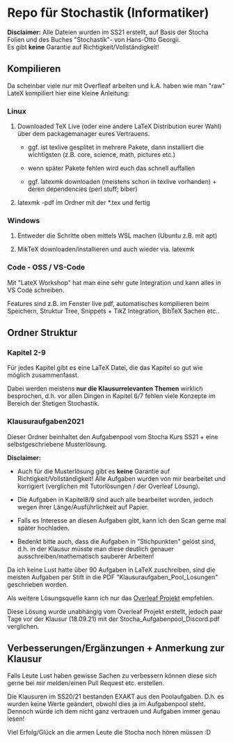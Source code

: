 # Repo für Stochastik (Informatiker)
__Disclaimer:__  Alle Dateien wurden im SS21 erstellt, auf Basis der Stocha Folien und des Buches "Stochastik"- von Hans-Otto Georgii.     
Es gibt __keine__ Garantie auf Richtigkeit/Vollständigkeit!  

## Kompilieren
Da scheinbar viele nur mit Overfleaf arbeiten und k.A. haben wie man "raw" LateX kompiliert hier eine kleine Anleitung:

### Linux
1. Downloaded TeX Live (oder eine andere LaTeX Distribution eurer Wahl) über dem packagemanager eures Vertrauens.
    - ggf. ist texlive gesplitet in mehrere Pakete, dann installiert die wichtigsten (z.B. core, science, math, pictures etc.)

    - wenn später Pakete fehlen wird euch das schnell auffallen

    - ggf. latexmk downloaden (meistens schon in texlive vorhanden) + deren dependencies (perl stuff; biber)

2. latexmk -pdf im Ordner mit der *.tex und fertig

### Windows 
1. Entweder die Schritte oben mittels WSL machen (Ubuntu z.B. mit apt)

2. MikTeX downloaden/installieren und auch wieder via. latexmk


### Code - OSS / VS-Code
Mit "LateX Workshop" hat man eine sehr gute Integration und kann alles in VS Code schreiben. 

Features sind z.B. im Fenster live pdf, automatisches kompilieren beim Speichern, Struktur Tree, Snippets + TikZ Integration, BibTeX Sachen etc..

## Ordner Struktur 
### Kapitel 2-9
Für jedes Kapitel gibt es eine LaTeX Datei, die das Kapitel so gut wie möglich zusammenfasst. 

Dabei werden meistens __nur die Klausurrelevanten Themen__ wirklich besprochen, d.h. vor allen Dingen in Kapitel 6/7 fehlen viele Konzepte im Bereich der Stetigen Stochastik. 

### Klausuraufgaben2021
Dieser Ordner beinhaltet den Aufgabenpool vom Stocha Kurs SS21 + eine selbstgeschriebene Musterlösung. 

__Disclaimer:__ 
- Auch für die Musterlösung gibt es __keine__ Garantie auf Richtigkeit/Vollständigkeit! 
Alle Aufgaben wurden von mir bearbeitet und korrigiert (verglichen mit Tutorlösungen / der Overleaf Lösung). 

- Die Aufgaben in Kapitel8/9 sind auch alle bearbeitet worden, jedoch wegen ihrer Länge/Ausführlichkeit auf Papier. 

- Falls es Interesse an diesen Aufgaben gibt, kann ich den Scan gerne mal später hochladen. 

- Bedenkt bitte auch, dass die Aufgaben in "Stichpunkten" gelöst sind, d.h. in der Klausur müsste man diese deutlich genauer ausschreiben/mathematisch sauberer Arbeiten!


Da ich keine Lust hatte über 90 Aufgaben in LaTeX zuschreiben, sind die meisten Aufgaben per Stift in die PDF "Klausuraufgaben_Pool_Losungen" geschrieben worden. 

Als weitere Lösungsquelle kann ich nur das [Overleaf Projekt](https://www.overleaf.com/4881732585fqgnvfvhxsnc) empfehlen. 

Diese Lösung wurde unabhängig vom Overleaf Projekt erstellt, jedoch paar Tage vor der Klausur (18.09.21) mit der Stocha_Aufgabenpool_Discord.pdf verglichen. 

## Verbesserungen/Ergänzungen + Anmerkung zur Klausur
Falls Leute Lust haben gewisse Sachen zu verbessern können diese sich gerne bei mir melden/einen Pull Request etc. erstellen.   

Die Klausuren im SS20/21 bestanden EXAKT aus den Poolaufgaben. 
D.h. es wurden keine Werte geändert, obwohl dies ja im Aufgabenpool steht.     
Dennoch würde ich dem nicht ganz vertrauen und Aufgaben immer genau lesen! 

Viel Erfolg/Glück an die armen Leute die Stocha noch hören müssen :D